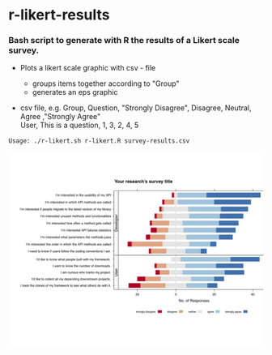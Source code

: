 r-likert-results
================

### Bash script to generate with R the results of a Likert scale survey. ###


* Plots a likert scale graphic with csv - file
	- groups items together according to "Group"
	- generates an eps graphic
	
* csv file, e.g.
	Group, Question, "Strongly Disagree", Disagree, Neutral, Agree ,"Strongly Agree"  
	User, This is a question, 1, 3, 2, 4, 5

<pre><code>Usage: ./r-likert.sh r-likert.R survey-results.csv</code></pre>

![Alt Example](https://github.com/hannic/r-likert-results/blob/master/script/test.png "Likert scale")



